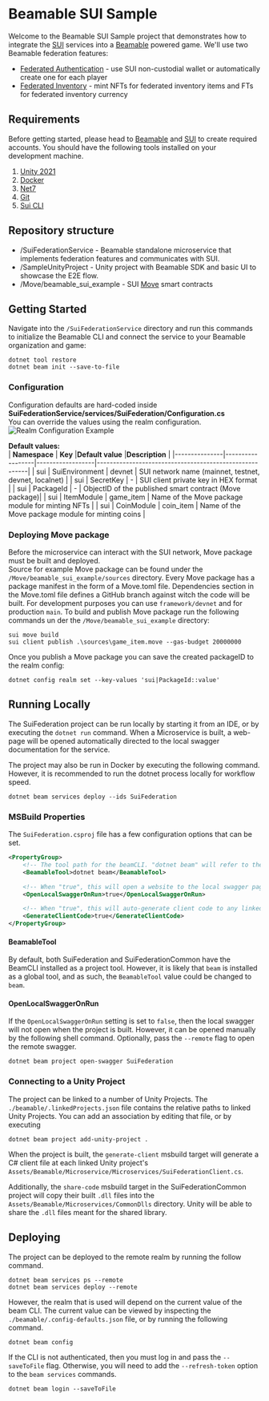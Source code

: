 # Beamable SUI Sample

Welcome to the Beamable SUI Sample project that demonstrates how
to integrate the [SUI](https://sui.io/) services into a [Beamable](https://beamable.com/) powered game. We'll
use two Beamable federation features:

- [Federated Authentication](https://github.com/beamable/FederatedAuthentication) - use SUI non-custodial wallet or automatically 
  create one for each player
- [Federated Inventory](https://github.com/beamable/FederatedInventory) - mint NFTs for federated inventory items
  and FTs for federated inventory currency

## Requirements

Before getting started, please head to [Beamable](https://beamable.com/) and [SUI](https://blog.sui.io/sui-wallets/) to create
required accounts.
You should have the following tools installed on your development machine.

1. [Unity 2021](https://unity.com/download)
2. [Docker](https://www.docker.com/products/docker-desktop/)
3. [Net7](https://dotnet.microsoft.com/en-us/download/dotnet/7.0)
4. [Git](https://git-scm.com/downloads)
5. [Sui CLI](https://docs.sui.io/guides/developer/getting-started/sui-install)

## Repository structure
- /SuiFederationService - Beamable standalone microservice that implements federation features and communicates with
  SUI.
- /SampleUnityProject - Unity project with Beamable SDK and basic UI to showcase the E2E flow.
- /Move/beamable_sui_example - SUI [Move](https://docs.sui.io/concepts/sui-move-concepts) smart contracts

## Getting Started
Navigate into the ```/SuiFederationService``` directory and run this commands to initialize the Beamable CLI and
connect the service to your Beamable organization and game:

```shell
dotnet tool restore
dotnet beam init --save-to-file
```

### Configuration
Configuration defaults are hard-coded inside **SuiFederationService/services/SuiFederation/Configuration.cs**  
You can override the values using the realm configuration.  
![Realm Configuration Example](Screenshots/realm-config.png)

**Default values:**  
| **Namespace** | **Key**          |**Default value** |**Description**                                         |
|---------------|------------------|------------------|--------------------------------------------------------|
| sui           | SuiEnvironment   | devnet           | SUI network name (mainnet, testnet, devnet, localnet)  |
| sui           | SecretKey        | -                | SUI client private key in HEX format                   |
| sui           | PackageId        | -                | ObjectID of the published smart contract (Move package)|
| sui           | ItemModule       | game_item        | Name of the Move package module for minting NFTs       |
| sui           | CoinModule       | coin_item        | Name of the Move package module for minting coins      |

### Deploying Move package
Before the microservice can interact with the SUI network, Move package must be built and deployed.  
Source for example Move package can be found under the ```/Move/beamable_sui_example/sources``` directory.
Every Move package has a package manifest in the form of a Move.toml file. Dependencies section in the Move.toml file defines a GitHub 
branch against witch the code will be built. For development purposes you can use ```framework/devnet``` and for production ```main```.
To build and publish Move package run the following commands un der the ```/Move/beamable_sui_example``` directory:
```shell
sui move build
sui client publish .\sources\game_item.move --gas-budget 20000000
```

Once you publish a Move package you can save the created packageID to the realm config:
```shell
dotnet config realm set --key-values 'sui|PackageId::value'
```

## Running Locally
The SuiFederation project can be run locally by starting it from an IDE, or by executing the `dotnet run` command.
When a Microservice is built, a web-page will be opened automatically directed to the local swagger documentation for the service.

The project may also be run in Docker by executing the following command. However, it is recommended to 
run the dotnet process locally for workflow speed. 
```shell
dotnet beam services deploy --ids SuiFederation
```

### MSBuild Properties
The `SuiFederation.csproj` file has a few configuration options that can be set.
```xml
<PropertyGroup>
    <!-- The tool path for the beamCLI. "dotnet beam" will refer to the local project tool, and "beam" would install to a globally installed tool -->
    <BeamableTool>dotnet beam</BeamableTool>

    <!-- When "true", this will open a website to the local swagger page for the running service -->
    <OpenLocalSwaggerOnRun>true</OpenLocalSwaggerOnRun>

    <!-- When "true", this will auto-generate client code to any linked unity projects -->
    <GenerateClientCode>true</GenerateClientCode>
</PropertyGroup>
```

#### BeamableTool
By default, both SuiFederation and SuiFederationCommon have the BeamCLI installed as a project tool. 
However, it is likely that `beam` is installed as a global tool, and as such, the `BeamableTool` value
could be changed to `beam`. 

#### OpenLocalSwaggerOnRun
If the `OpenLocalSwaggerOnRun` setting is set to `false`, then the local swagger will not open when the project is
built. However, it can be opened manually by the following shell command. Optionally, pass the `--remote` flag to open the
remote swagger. 
```shell
dotnet beam project open-swagger SuiFederation
```

### Connecting to a Unity Project
The project can be linked to a number of Unity Projects. The `./beamable/.linkedProjects.json` file 
contains the relative paths to linked Unity Projects. You can add an association by editing that file, 
or by executing
```shell
dotnet beam project add-unity-project .
```

When the project is built, the `generate-client` msbuild target will generate a C# client file
at each linked Unity project's `Assets/Beamable/Microservice/Microservices/SuiFederationClient.cs`. 

Additionally, the `share-code` msbuild target in the SuiFederationCommon project will copy their
built `.dll` files into the `Assets/Beamable/Microservices/CommonDlls` directory. Unity will be able
to share the `.dll` files meant for the shared library. 

## Deploying
The project can be deployed to the remote realm by running the follow command. 
```shell
dotnet beam services ps --remote
dotnet beam services deploy --remote
```

However, the realm that is used will depend on the current value of the beam CLI. The current value
can be viewed by inspecting the `./beamable/.config-defaults.json` file, or by running the following
command.
```shell
dotnet beam config
```

If the CLI is not authenticated, then you must log in and pass the `--saveToFile` flag. Otherwise, 
you will need to add the `--refresh-token` option to the `beam services` commands. 
```shell
dotnet beam login --saveToFile
```